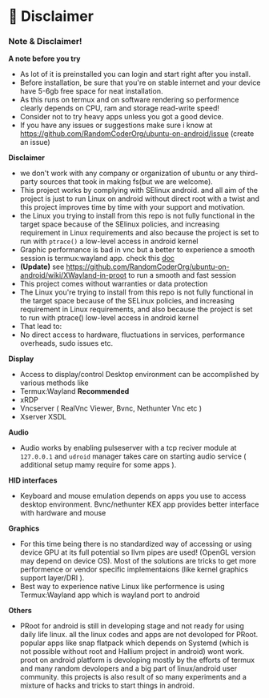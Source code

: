 # 👀 Disclaimer



### Note & Disclaimer!

**A note before you try**

* As lot of it is preinstalled you can login and start right after you install.
* Before installation, be sure that you're on stable internet and your device have 5-6gb free space for neat installation.
* As this runs on termux and on software rendering so performence clearly depends on CPU, ram and storage read-write speed!
* Consider not to try heavy apps unless you got a good device.
* If you have any issues or suggestions make sure i know at https://github.com/RandomCoderOrg/ubuntu-on-android/issue (create an issue)

**Disclaimer**

* we don't work with any company or organization of ubuntu or any third-party sources that took in making fs(but we are welcome).
* This project works by complying with SElinux android. and all aim of the project is just to run Linux on android without direct root with a twist and this project improves time by time with your support and motivation.
* the Linux you trying to install from this repo is not fully functional in the target space because of the SElinux policies, and increasing requirement in Linux requirements and also because the project is set to run with `ptrace()` a low-level access in android kernel
* Graphic performance is bad in vnc but a better to experience a smooth session is termux:wayland app. check this [doc](https://github.com/RandomCoderOrg/ubuntu-on-android/wiki/XWayland-in-proot)&#x20;
* **(Update)** see https://github.com/RandomCoderOrg/ubuntu-on-android/wiki/XWayland-in-proot to run a smooth and fast session
* This project comes without warranties or data protection
* The Linux you're trying to install from this repo is not fully functional in the target space because of the SELinux policies, and increasing requirement in Linux requirements, and also because the project is set to run with ptrace() low-level access in android kernel
* That lead to:
* No direct access to hardware, fluctuations in services, performance overheads, sudo issues etc.

**Display**

* Access to display/control Desktop environment can be accomplished by various methods like
* Termux:Wayland **Recommended**
* xRDP
* Vncserver ( RealVnc Viewer, Bvnc, Nethunter Vnc etc )
* Xserver XSDL

**Audio**

* Audio works by enabling pulseserver with a tcp reciver module at `127.0.0.1` and `udroid` manager takes care on starting audio service ( additional setup mamy require for some apps ).

**HID interfaces**

* Keyboard and mouse emulation depends on apps you use to access desktop environment. Bvnc/nethunter KEX app provides better interface with hardware and mouse

**Graphics**

* For this time being there is no standardized way of accessing or using device GPU at its full potential so llvm pipes are used! (OpenGL version may depend on device OS). Most of the solutions are tricks to get more performence or vendor specific implementaions (like kernel graphics support layer/DRI ).
* Best way to experience native Linux like performence is using Termux:Wayland app which is wayland port to android

**Others**

* PRoot for android is still in developing stage and not ready for using daily life linux. all the linux codes and apps are not devoloped for PRoot. popular apps like snap flatpack which depends on Systemd (which is not possible without root and Hallium project in android) wont work. proot on android platform is devoloping mostly by the efforts of termux and many random devolopers and a big part of linux/android user community. this projects is also result of so many experiments and a mixture of hacks and tricks to start things in android.
